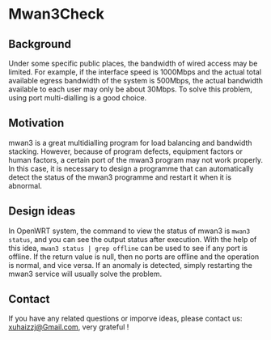 # Mwan3Check
## Background
Under some specific public places, the bandwidth of wired access may be limited. For example, if the interface speed is 1000Mbps and the actual total available egress bandwidth of the system is 500Mbps, the actual bandwidth available to each user may only be about 30Mbps. To solve this problem, using port multi-dialling is a good choice.
## Motivation
mwan3 is a great multidialling program for load balancing and bandwidth stacking. However, because of program defects, equipment factors or human factors, a certain port of the mwan3 program may not work properly. In this case, it is necessary to design a programme that can automatically detect the status of the mwan3 programme and restart it when it is abnormal.
## Design ideas
In OpenWRT system, the command to view the status of mwan3 is `mwan3 status`, and you can see the output status after execution. With the help of this idea, `mwan3 status | grep offline` can be used to see if any port is offline. If the return value is null, then no ports are offline and the operation is normal, and vice versa. If an anomaly is detected, simply restarting the mwan3 service will usually solve the problem.
## Contact
If you have any related questions or imporve ideas, please contact us: xuhaizzj@Gmail.com, very grateful !
